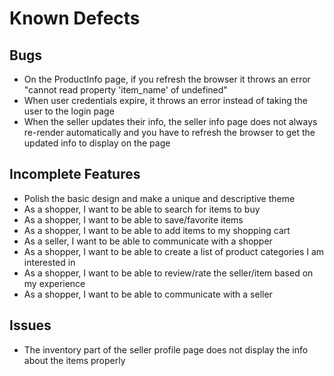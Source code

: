 # Known Defects

## Bugs

- On the ProductInfo page, if you refresh the browser it throws an error "cannot read property 'item_name' of undefined"
- When user credentials expire, it throws an error instead of taking the user to the login page
- When the seller updates their info, the seller info page does not always re-render automatically and you have to refresh the browser to get the updated info to display on the page

## Incomplete Features

- Polish the basic design and make a unique and descriptive theme
- As a shopper, I want to be able to search for items to buy
- As a shopper, I want to be able to save/favorite items
- As a shopper, I want to be able to add items to my shopping cart
- As a seller, I want to be able to communicate with a shopper
- As a shopper, I want to be able to create a list of product categories I am interested in
- As a shopper, I want to be able to review/rate the seller/item based on my experience
- As a shopper, I want to be able to communicate with a seller

## Issues

- The inventory part of the seller profile page does not display the info about the items properly
